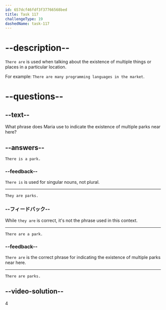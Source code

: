 ```yaml
---
id: 657dcf46fdf3f37766568bed
title: Task 117
challengeType: 19
dashedName: task-117
---
```


# --description--

`There are` is used when talking about the existence of multiple things or places in a particular location.

For example: `There are many programming languages in the market`.

# --questions--

## --text--

What phrase does Maria use to indicate the existence of multiple parks near here?

## --answers--

`There is a park.`

### --feedback--

`There is` is used for singular nouns, not plural.

---

`They are parks.`

### --フィードバック--

While `they are` is correct, it's not the phrase used in this context.

---

`There are a park.`

### --feedback--

`There are` is the correct phrase for indicating the existence of multiple parks near here.

---

`There are parks.`

## --video-solution--

4
